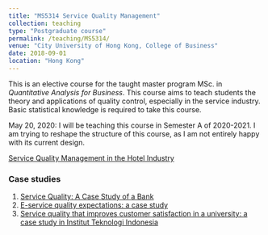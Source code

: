 ```yaml
---
title: "MS5314 Service Quality Management"
collection: teaching
type: "Postgraduate course"
permalink: /teaching/MS5314/
venue: "City University of Hong Kong, College of Business"
date: 2018-09-01
location: "Hong Kong"
---
```


This is an elective course for the taught master program MSc. in _Quantitative Analysis for Business_. This course aims to teach students the theory and applications of quality control, especially in the service industry. Basic statistical knowledge is required to take this course.

May 20, 2020: I will be teaching this course in Semester A of 2020-2021. I am trying to reshape the structure of this course, as I am not entirely happy with its current design.

[Service Quality Management in the Hotel Industry](https://medium.com/@jefferyatkinson209/service-quality-management-in-the-hotel-industry-2ceec4a99728)

### Case studies

1. [Service Quality: A Case Study of a Bank](https://www.tandfonline.com/doi/pdf/10.1080/10686967.2006.11918560?needAccess=true)
2. [E-service quality expectations: a case study](https://www.tandfonline.com/doi/pdf/10.1080/1478336032000047255?needAccess=true)
3. [Service quality that improves customer satisfaction in a university: a case study in Institut Teknologi Indonesia](https://iopscience.iop.org/article/10.1088/1757-899X/277/1/012059/pdf)
